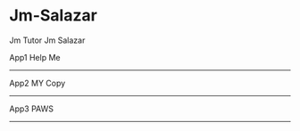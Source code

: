 # Jm-Salazar
Jm Tutor
Jm Salazar

App1 Help Me
____________
App2 MY Copy
____________
App3 PAWS
___________________
